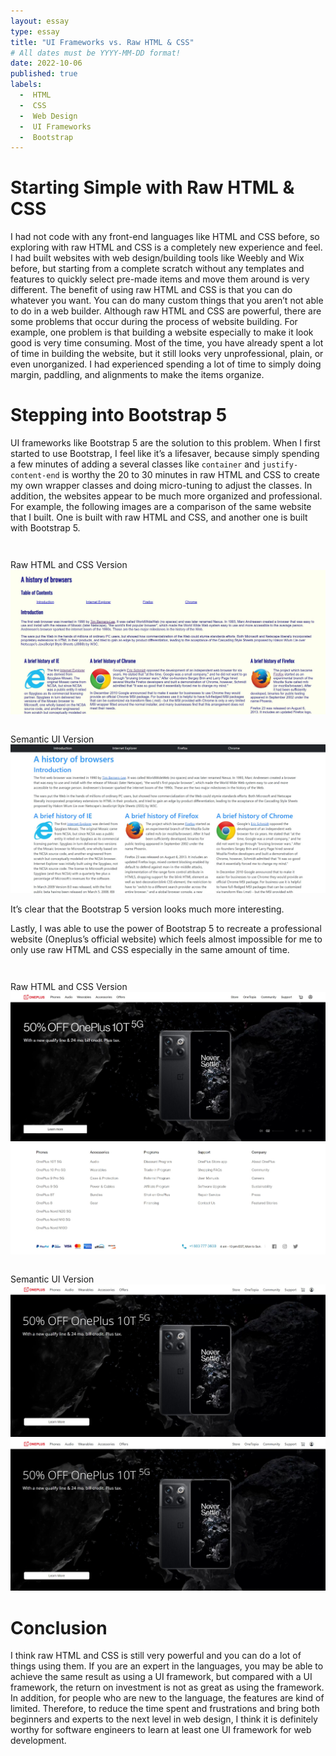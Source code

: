```yaml
---
layout: essay
type: essay
title: "UI Frameworks vs. Raw HTML & CSS"
# All dates must be YYYY-MM-DD format!
date: 2022-10-06
published: true
labels:
  -  HTML
  -  CSS
  -  Web Design
  -  UI Frameworks
  -  Bootstrap 
---
```


# Starting Simple with Raw HTML & CSS

I had not code with any front-end languages like HTML and CSS before, so exploring with raw HTML and CSS is a completely new experience and feel. I had built websites with web design/building tools like Weebly and Wix before, but starting from a complete scratch without any templates and features to quickly select pre-made items and move them around is very different. The benefit of using raw HTML and CSS is that you can do whatever you want. You can do many custom things that you aren’t not able to do in a web builder. Although raw HTML and CSS are powerful, there are some problems that occur during the process of website building. For example, one problem is that building a website especially to make it look good is very time consuming. Most of the time, you have already spent a lot of time in building the website, but it still looks very unprofessional, plain, or even unorganized. I had experienced spending a lot of time to simply doing margin, paddling, and alignments to make the items organize.

# Stepping into Bootstrap 5

UI frameworks like Bootstrap 5 are the solution to this problem. When I first started to use Bootstrap, I feel like it’s a lifesaver, because simply spending a few minutes of adding a several classes like `container` and `justify-content-end` is worthy the 20 to 30 minutes in raw HTML and CSS to create my own wrapper classes and doing micro-tuning to adjust the classes. In addition, the websites appear to be much more organized and professional. For example, the following images are a comparison of the same website that I built. One is built with raw HTML and CSS, and another one is built with Bootstrap 5.

<div class="ui grid container">
  <div class="row">
    <div style="padding-top: 2em; width: inherit;" class="ui floated rounded left image">
      <div class="ui medium purple right ribbon label">
        Raw HTML and CSS Version
      </div>
      <img src="../img/essays/raw_html.jpg" alt="Raw HTML CSS page">
    </div>
  </div>
  <div class="row">
    <div style="padding-top: 2em; width: inherit" class="ui floated rounded right image">
      <div style="position-y: 1em" class="ui medium green right ribbon label">
        Semantic UI Version
      </div>
    <img src="../img/essays/boostrap5.jpg" alt="Bootstrap 5 page">
    </div>
  </div>
</div>

It’s clear that the Bootstrap 5 version looks much more interesting.

Lastly, I was able to use the power of Bootstrap 5 to recreate a professional website (Oneplus’s official website) which feels almost impossible for me to only use raw HTML and CSS especially in the same amount of time. 

<div class="ui grid container">
  <div class="row">
    <div style="padding-top: 2em; width: inherit;" class="ui floated rounded left image">
      <div class="ui medium purple right ribbon label">
        Raw HTML and CSS Version
      </div>
        <img src="../img/essays/oneplus_web1.jpg" alt="Original">
        <img src="../img/essays/oneplus_web2.jpg" alt="Original">
    </div>
  </div>
  <div class="row">
    <div style="padding-top: 2em; width: inherit" class="ui floated rounded right image">
      <div style="position-y: 1em" class="ui medium green right ribbon label">
        Semantic UI Version
      </div>
        <img src="../img/essays/oneplus_boostrap1.jpg" alt="Bootstrap 5 Recreation">
        <img src="../img/essays/oneplus_boostrap1.jpg" alt="Bootstrap 5 Recreation">
    </div>
  </div>
</div>


# Conclusion

I think raw HTML and CSS is still very powerful and you can do a lot of things using them. If you are an expert in the languages, you may be able to achieve the same result as using a UI framework, but compared with a UI framework, the return on investment is not as great as using the framework. In addition, for people who are new to the language, the features are kind of limited. Therefore, to reduce the time spent and frustrations and bring both beginners and experts to the next level in web design, I think it is definitely worthy for software engineers to learn at least one UI framework for web development.


